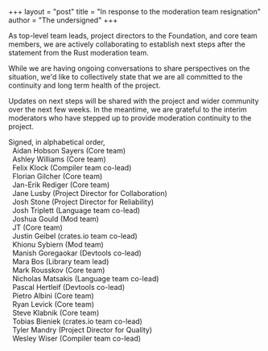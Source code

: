 +++
layout = "post"
title = "In response to the moderation team resignation"
author = "The undersigned"
+++

As top-level team leads, project directors to the Foundation, and core team
members, we are actively collaborating to establish next steps after the
statement from the Rust moderation team.

While we are having ongoing conversations to share perspectives on the
situation, we'd like to collectively state that we are all committed to the
continuity and long term health of the project.

Updates on next steps will be shared with the project and wider community over
the next few weeks. In the meantime, we are grateful to the interim moderators
who have stepped up to provide moderation continuity to the project.

Signed, in alphabetical order, \
&nbsp; Aidan Hobson Sayers (Core team) \
&nbsp; Ashley Williams (Core team) \
&nbsp; Felix Klock (Compiler team co-lead) \
&nbsp; Florian Gilcher (Core team) \
&nbsp; Jan-Erik Rediger (Core team) \
&nbsp; Jane Lusby (Project Director for Collaboration) \
&nbsp; Josh Stone (Project Director for Reliability) \
&nbsp; Josh Triplett (Language team co-lead) \
&nbsp; Joshua Gould (Mod team) \
&nbsp; JT (Core team) \
&nbsp; Justin Geibel (crates.io team co-lead) \
&nbsp; Khionu Sybiern (Mod team) \
&nbsp; Manish Goregaokar (Devtools co-lead) \
&nbsp; Mara Bos (Library team lead) \
&nbsp; Mark Rousskov (Core team) \
&nbsp; Nicholas Matsakis (Language team co-lead) \
&nbsp; Pascal Hertleif (Devtools co-lead) \
&nbsp; Pietro Albini (Core team) \
&nbsp; Ryan Levick (Core team) \
&nbsp; Steve Klabnik (Core team) \
&nbsp; Tobias Bieniek (crates.io team co-lead) \
&nbsp; Tyler Mandry (Project Director for Quality) \
&nbsp; Wesley Wiser (Compiler team co-lead)
